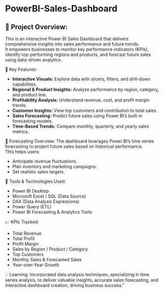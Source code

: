# PowerBI-Sales-Dashboard
## 📁 Project Overview:
This is an interactive Power BI Sales Dashboard that delivers comprehensive insights into sales performance and future trends.  
It empowers businesses to monitor key performance indicators (KPIs), identify top-performing regions and products, and forecast future sales using data-driven analytics.

🚀 Key Features:
- **Interactive Visuals:** Explore data with slicers, filters, and drill-down capabilities.  
- **Regional & Product Insights:** Analyze performance by region, category, and product line.  
- **Profitability Analysis:** Understand revenue, cost, and profit margin trends.  
- **Customer Insights:** View top customers and contribution to total sales.  
- **Sales Forecasting:** Predict future sales using Power BI’s built-in forecasting models.  
- **Time-Based Trends:** Compare monthly, quarterly, and yearly sales metrics.

🧠 Forecasting Overview:
The dashboard leverages Power BI’s time series forecasting to project future sales based on historical performance.  
This helps users:
- Anticipate revenue fluctuations.  
- Plan inventory and marketing campaigns.  
- Set realistic sales targets.

🧰 Tools & Technologies Used:
- Power BI Desktop
- Microsoft Excel / SQL (Data Source)
- DAX (Data Analysis Expressions)
- Power Query (ETL)
- Power BI Forecasting & Analytics Tools

📈 KPIs Tracked:
- Total Revenue  
- Total Profit  
- Profit Margin  
- Sales by Region / Product / Category  
- Top Customers  
- Monthly Sales & Forecasted Sales  
- Year-over-Year Growth

💡 Learning:
  Incorporated data analysis techniques, specializing in time series analysis, to deliver valuable insights, accurate sales forecasting,     and interactive dashboard creation, driving business success."
